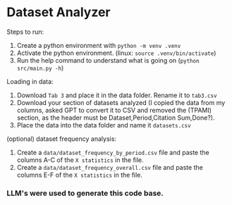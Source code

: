 # Dataset Analyzer

Steps to run:
1. Create a python environment with `python -m venv .venv`
2. Activate the python environment. (linux: `source .venv/bin/activate`)
3. Run the help command to understand what is going on (`python src/main.py -h`)

Loading in data:
1. Download `Tab 3` and place it in the data folder. Rename it to `tab3.csv`
2. Download your section of datasets analyzed (I copied the data from my columns, asked GPT to convert it to CSV and removed the (TPAMI) section, as the header must be Dataset,Period,Citation Sum,Done?).
3. Place the data into the data folder and name it `datasets.csv`

(optional) dataset frequency analysis:
1. Create a `data/dataset_frequency_by_period.csv` file and paste the columns A-C of the `X statistics` in the file.
2. Create a `data/dataset_frequency_overall.csv` file and paste the columns E-F of the `X statistics` in the file.

### LLM's were used to generate this code base.
